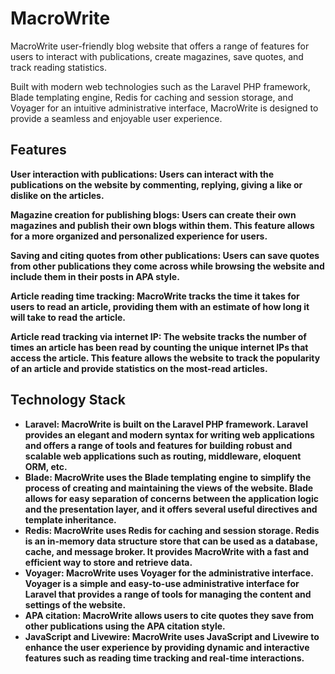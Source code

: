 <h1>MacroWrite</h1>
<p>
MacroWrite user-friendly blog website that offers a range of features for users to interact with publications, create magazines, save quotes, and track reading statistics.

Built with modern web technologies such as the Laravel PHP framework, Blade templating engine, Redis for caching and session storage, and Voyager for an intuitive administrative interface, MacroWrite is designed to provide a seamless and enjoyable user experience.
</p>
<h2>
Features
</h2>
<p>
<strong>User interaction with publications:<strong> Users can interact with the publications on the website by commenting, replying, giving a like or dislike on the articles.

<strong>Magazine creation for publishing blogs:</strong> Users can create their own magazines and publish their own blogs within them. This feature allows for a more organized and personalized experience for users.

<strong>Saving and citing quotes from other publications:</strong> Users can save quotes from other publications they come across while browsing the website and include them in their posts in APA style.

<strong>Article reading time tracking:</strong> MacroWrite tracks the time it takes for users to read an article, providing them with an estimate of how long it will take to read the article.

<strong>Article read tracking via internet IP:</strong> The website tracks the number of times an article has been read by counting the unique internet IPs that access the article. This feature allows the website to track the popularity of an article and provide statistics on the most-read articles.
</p>
<h2>
Technology Stack
</h2>
<ul>
<li><strong>Laravel:</strong> MacroWrite is built on the Laravel PHP framework. Laravel provides an elegant and modern syntax for writing web applications and offers a range of tools and features for building robust and scalable web applications such as routing, middleware, eloquent ORM, etc.</li>

<li><strong>Blade:</strong> MacroWrite uses the Blade templating engine to simplify the process of creating and maintaining the views of the website. Blade allows for easy separation of concerns between the application logic and the presentation layer, and it offers several useful directives and template inheritance.</li>

<li><strong>Redis:</strong> MacroWrite uses Redis for caching and session storage. Redis is an in-memory data structure store that can be used as a database, cache, and message broker. It provides MacroWrite with a fast and efficient way to store and retrieve data.</li>

<li><strong>Voyager:</strong> MacroWrite uses Voyager for the administrative interface. Voyager is a simple and easy-to-use administrative interface for Laravel that provides a range of tools for managing the content and settings of the website.</li>

<li><strong>APA citation:</strong> MacroWrite allows users to cite quotes they save from other publications using the APA citation style.</li>

<li><strong>JavaScript and Livewire:</strong> MacroWrite uses JavaScript and Livewire to enhance the user experience by providing dynamic and interactive features such as reading time tracking and real-time interactions.</li>
</ul>
